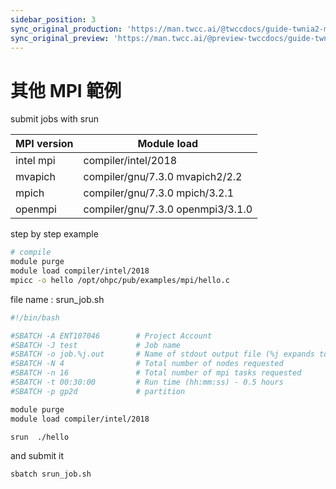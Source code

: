 ```yaml
---
sidebar_position: 3
sync_original_production: 'https://man.twcc.ai/@twccdocs/guide-twnia2-mpi-example-zh' 
sync_original_preview: 'https://man.twcc.ai/@preview-twccdocs/guide-twnia2-mpi-example-zh' 
---
```


# 其他 MPI 範例


submit jobs with srun

| MPI version| Module load| 
| -------- | -------- | 
| intel mpi| compiler/intel/2018| 
| mvapich| compiler/gnu/7.3.0 mvapich2/2.2| 
| mpich  | compiler/gnu/7.3.0 mpich/3.2.1| 
| openmpi| compiler/gnu/7.3.0 openmpi3/3.1.0| 
    
step by step example

```bash
# compile
module purge
module load compiler/intel/2018
mpicc -o hello /opt/ohpc/pub/examples/mpi/hello.c
```


file name : srun_job.sh

```bash
#!/bin/bash

#SBATCH -A ENT107046        # Project Account
#SBATCH -J test             # Job name
#SBATCH -o job.%j.out       # Name of stdout output file (%j expands to jobId)
#SBATCH -N 4                # Total number of nodes requested
#SBATCH -n 16               # Total number of mpi tasks requested
#SBATCH -t 00:30:00         # Run time (hh:mm:ss) - 0.5 hours
#SBATCH -p gp2d             # partition

module purge
module load compiler/intel/2018

srun  ./hello
```

and submit it

```bash
sbatch srun_job.sh
```